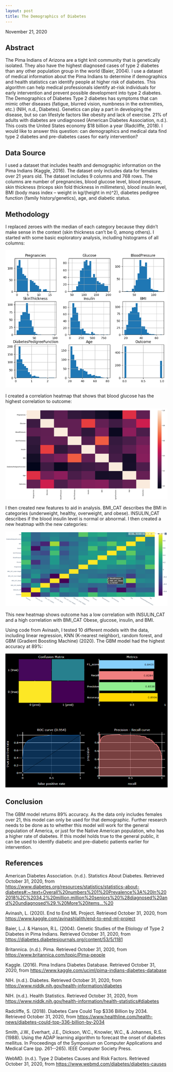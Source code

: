 ```yaml
---
layout: post
title: The Demographics of Diabetes
---
```


November 21, 2020
 
## Abstract
The Pima Indians of Arizona are a tight knit community that is genetically isolated. They also have the highest diagnosed cases of type 2 diabetes than any other population group in the world (Baier, 2004). I use a dataset of medical information about the Pima Indians to determine if demographics and health statistics can identify people at higher risk of diabetes. This algorithm can help medical professionals identify at-risk individuals for early intervention and prevent possible development into type 2 diabetes. 
The Demographics of Diabetes
Type 2 diabetes has symptoms that can mimic other diseases (fatigue, blurred vision, numbness in the extremities, etc.) (NIH, n.d., Diabetes). Genetics can play a part in developing the disease, but so can lifestyle factors like obesity and lack of exercise. 21% of adults with diabetes are undiagnosed (American Diabetes Association, n.d.). This costs the United States economy $18 billion a year (Radcliffe, 2018). I would like to answer this question: can demographics and medical data find type 2 diabetes and pre-diabetes cases for early intervention?
## Data Source
I used a dataset that includes health and demographic information on the Pima Indians (Kaggle, 2016). The dataset only includes data for females over 21 years old. The dataset includes 9 columns and 768 rows. The columns are number of pregnancies, blood glucose level, blood pressure, skin thickness (triceps skin fold thickness in millimeters), blood insulin level, BMI (body mass index – weight in kg/(height in m)^2), diabetes pedigree function (family history/genetics), age, and diabetic status. 
## Methodology
I replaced zeroes with the median of each category because they didn’t make sense in the context (skin thickness can’t be 0, among others). I started with some basic exploratory analysis, including histograms of all columns:
 
![histograms](/images/histograms.png)
	 
I created a correlation heatmap that shows that blood glucose has the highest correlation to outcome:
 
![heatmap](/images/heatmap.png)

I then created new features to aid in analysis. BMI_CAT describes the BMI in categories (underweight, healthy, overweight, and obese). INSULIN_CAT describes if the blood insulin level is normal or abnormal. I then created a new heatmap with the new categories:
 
![heatmap2](/images/heatmap2.png)

This new heatmap shows outcome has a low correlation with INSULIN_CAT and a high correlation with BMI_CAT Obese, glucose, insulin, and BMI.

Using code from Avinash, I tested 10 different models with the data, including linear regression, KNN (K-nearest neighbor), random forest, and GBM (Gradient Boosting Machine) (2020). The GBM model had the highest accuracy at 89%:
 
![results](/images/results.png)
 

## Conclusion
The GBM model returns 89% accuracy. As the data only includes females over 21, this model can only be used for that demographic. Further research needs to be done as to whether this model will work for the general population of America, or just for the Native American population, who has a higher rate of diabetes. If this model holds true to the general public, it can be used to identify diabetic and pre-diabetic patients earlier for intervention.
 
## References
American Diabetes Association. (n.d.). Statistics About Diabetes. Retrieved October 31, 2020, from https://www.diabetes.org/resources/statistics/statistics-about-diabetes#:~:text=Overall%20numbers%201%20Prevalence%3A%20In%202018%2C%2034.2%20million,million%20seniors%20%28diagnosed%20and%20undiagnosed%29.%20More%20items...%20

Avinash, L. (2020). End to End ML Project. Retrieved October 31, 2020, from https://www.kaggle.com/avinashlalith/end-to-end-ml-project

Baier, L.J. & Hanson, R.L. (2004). Genetic Studies of the Etiology of Type 2 Diabetes in Pima Indians. Retrieved October 31, 2020, from https://diabetes.diabetesjournals.org/content/53/5/1181

Britannica. (n.d.). Pima. Retrieved October 31, 2020, from https://www.britannica.com/topic/Pima-people

Kaggle. (2016). Pima Indians Diabetes Database. Retrieved October 31, 2020, from https://www.kaggle.com/uciml/pima-indians-diabetes-database

NIH. (n.d.). Diabetes. Retrieved October 31, 2020, from https://www.niddk.nih.gov/health-information/diabetes

NIH. (n.d.). Health Statistics. Retrieved October 31, 2020, from https://www.niddk.nih.gov/health-information/health-statistics#diabetes

Radcliffe, S. (2018). Diabetes Care Could Top $336 Billion by 2034. Retrieved October 31, 2020, from https://www.healthline.com/health-news/diabetes-could-top-336-billion-by-2034

Smith, J.W., Everhart, J.E., Dickson, W.C., Knowler, W.C., & Johannes, R.S. (1988). Using the ADAP learning algorithm to forecast the onset of diabetes mellitus. In Proceedings of the Symposium on Computer Applications and Medical Care (pp. 261--265). IEEE Computer Society Press.

WebMD. (n.d.). Type 2 Diabetes Causes and Risk Factors. Retrieved October 31, 2020, from https://www.webmd.com/diabetes/diabetes-causes
